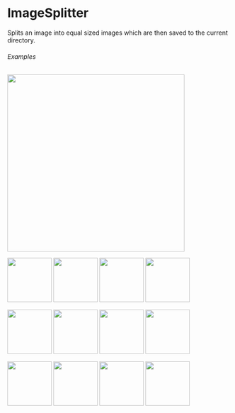 # ImageSplitter

Splits an image into equal sized images which are then saved to the current directory.

###### Examples

<img src="./demo/qrGs0ms.png" width="400px"/>


<img src="./demo/1.png" width="100px"/> <img src="./demo/2.png" width="100px"/> <img src="./demo/3.png" width="100px"/> <img src="./demo/4.png" width="100px"/>

<img src="./demo/5.png" width="100px"/> <img src="./demo/6.png" width="100px"/> <img src="./demo/7.png" width="100px"/> <img src="./demo/8.png" width="100px"/>

<img src="./demo/9.png" width="100px"/> <img src="./demo/10.png" width="100px"/> <img src="./demo/11.png" width="100px"/> <img src="./demo/12.png" width="100px"/>
